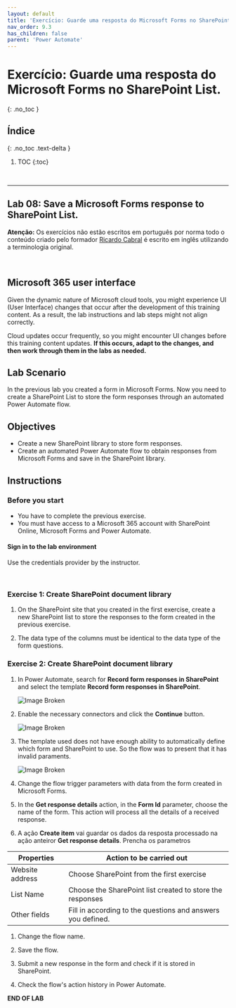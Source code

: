 ```yaml
---
layout: default
title: 'Exercício: Guarde uma resposta do Microsoft Forms no SharePoint List'
nav_order: 9.3
has_children: false
parent: 'Power Automate'
---
```


#  Exercício: Guarde uma resposta do Microsoft Forms no SharePoint List.
{: .no_toc }


## Índice
{: .no_toc .text-delta }

1. TOC
{:toc}

<br/>

---

## Lab 08: Save a Microsoft Forms response to SharePoint List.

**Atenção:** Os exercícios não estão escritos em português por norma todo o conteúdo criado pelo formador [Ricardo Cabral](https://www.rramoscabral.com/) é escrito em inglês utilizando a terminologia original.

<br/>

## Microsoft 365 user interface

Given the dynamic nature of Microsoft cloud tools, you might experience UI (User Interface) changes that occur after the development of this training content. As a result, the lab instructions and lab steps might not align correctly.

Cloud updates occur frequently, so you might encounter UI changes before this training content updates. **If this occurs, adapt to the changes, and then work through them in the labs as needed.**


## Lab Scenario 

In the previous lab you created a form in Microsoft Forms. Now you need to create a SharePoint List to store the form responses through an automated Power Automate flow.


## Objectives

- Create a new SharePoint library to store form responses.
- Create an automated Power Automate flow to obtain responses from Microsoft Forms and save in the SharePoint library.


## Instructions

### Before you start

- You have to complete the previous exercise.
- You must have access to a Microsoft 365 account with SharePoint Online, Microsoft Forms and Power Automate.

#### Sign in to the lab environment

Use the credentials provider by the instructor.

<br/>

### Exercise 1: Create SharePoint document library

1. On the SharePoint site that you created in the first exercise, create a new SharePoint list to store the responses to the form created in the previous exercise.

1. The data type of the columns must be identical to the data type of the form questions.


### Exercise 2: Create SharePoint document library


1. In Power Automate, search for **Record form responses in SharePoint** and select the template **Record form responses in SharePoint**.

    ![Image Broken](https://www.rramoscabral.com/training/assets/MSPowerAutomate/MSPowerAutomateTemplateLab1.png)

1. Enable the necessary connectors and click the **Continue** button.

    ![Image Broken](https://www.rramoscabral.com/training/assets/MSPowerAutomate/MSPowerAutomateTemplateLab2.png)

1. The template used does not have enough ability to automatically define which form and SharePoint to use. So the flow was to present that it has invalid paraments.

    ![Image Broken](https://www.rramoscabral.com/training/assets/MSPowerAutomate/MSPowerAutomateTemplateLab3.png)

1. Change the flow trigger parameters with data from the form created in Microsoft Forms.

1. In the **Get response details** action, in the **Form Id** parameter, choose the name of the form. This action will process all the details of a received response.

1. A ação **Create item** vai guardar os dados da resposta processado na ação anteiror **Get response details**. Prencha os parametros 

| Properties | Action to be carried out |
| --- | --- |
| Website address | Choose SharePoint from the first exercise |
| List Name | Choose the SharePoint list created to store the responses |
| Other fields | Fill in according to the questions and answers you defined. |

1. Change the flow name.

1. Save the flow.

1. Submit a new response in the form and check if it is stored in SharePoint.

1. Check the flow's action history in Power Automate.

**END OF LAB**